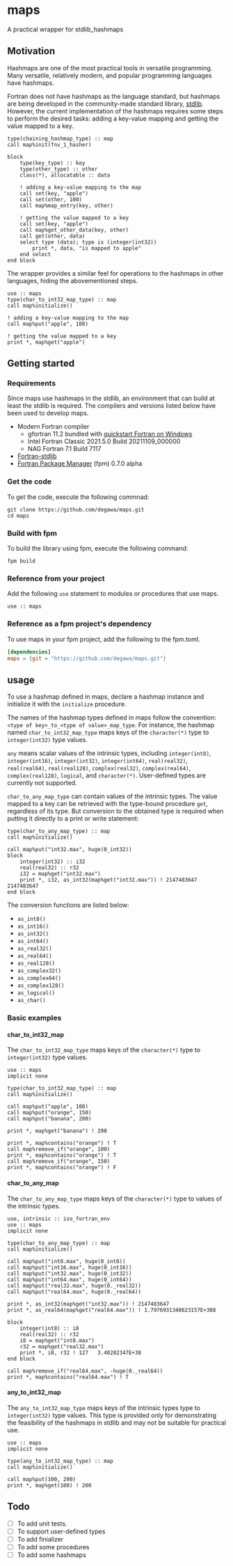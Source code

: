# maps
A practical wrapper for stdlib_hashmaps

## Motivation
Hashmaps are one of the most practical tools in versatile programming. Many versatile, relatively modern, and popular programming languages have hashmaps.

Fortran does not have hashmaps as the language standard, but hashmaps are being developed in the community-made standard library, [stdlib](https://github.com/fortran-lang/stdlib). However, the current implementation of the hashmaps requires some steps to perform the desired tasks: adding a key-value mapping and getting the value mapped to a key.

```Fortran
type(chaining_hashmap_type) :: map
call map%init(fnv_1_hasher)

block
    type(key_type) :: key
    type(other_type) :: other
    class(*), allocatable :: data

    ! adding a key-value mapping to the map
    call set(key, "apple")
    call set(other, 100)
    call map%map_entry(key, other)

    ! getting the value mapped to a key
    call set(key, "apple")
    call map%get_other_data(key, other)
    call get(other, data)
    select type (data); type is (integer(int32))
        print *, data, "is mapped to apple"
    end select
end block
```

The wrapper provides a similar feel for operations to the hashmaps in other languages, hiding the abovementioned steps.

```Fortran
use :: maps
type(char_to_int32_map_type) :: map
call map%initialize()

! adding a key-value mapping to the map
call map%put("apple", 100)

! getting the value mapped to a key
print *, map%get("apple")
```

## Getting started
### Requirements
Since maps use hashmaps in the stdlib, an environment that can build at least the stdlib is required. The compilers and versions listed below have been used to develop maps.

- Modern Fortran compiler
    - gfortran 11.2 bundled with [quickstart Fortran on Windows](https://github.com/LKedward/quickstart-fortran)
    - Intel Fortran Classic 2021.5.0 Build 20211109_000000
    - NAG Fortran 7.1 Build 7117
- [Fortran-stdlib](https://github.com/fortran-lang/stdlib)
- [Fortran Package Manager](https://github.com/fortran-lang/fpm) (fpm) 0.7.0 alpha

### Get the code
To get the code, execute the following commnad:

```console
git clone https://github.com/degawa/maps.git
cd maps
```

### Build with fpm
To build the library using fpm, execute the following command:

```console
fpm build
```

### Reference from your project
Add the following `use` statement to modules or procedures that use maps.

```Fortran
use :: maps
```

### Reference as a fpm project's dependency
To use maps in your fpm project, add the following to the fpm.toml.

```TOML
[dependencies]
maps = {git = "https://github.com/degawa/maps.git"}
```

## usage
To use a hashmap defined in maps, declare a hashmap instance and initialize it with the `initialize` procedure. <!--When it is no longer needed, the `finalize` procedure destorys the instance.-->

The names of the hashmap types defined in maps follow the convention: `<type of key>_to_<type of value>_map_type`. For instance, the hashmap named `char_to_int32_map_type` maps keys of the `character(*)` type to `integer(int32)` type values.

`any` means scalar values of the intrinsic types, including `integer(int8)`, `integer(int16)`, `integer(int32)`, `integer(int64)`, `real(real32)`, `real(real64)`, `real(real128)`, `complex(real32)`, `complex(real64)`, `complex(real128)`, `logical`, and `character(*)`. User-defined types are currently not supported.

`char_to_any_map_type` can contain values of the intrinsic types. The value mapped to a key can be retrieved with the type-bound procedure `get`, regardless of its type. But conversion to the obtained type is required when putting it directly to a print or write statement:

```Fortran
type(char_to_any_map_type) :: map
call map%initialize()

call map%put("int32.max", huge(0_int32))
block
    integer(int32) :: i32
    real(real32) :: r32
    i32 = map%get("int32.max")
    print *, i32, as_int32(map%get("int32.max")) ! 2147483647  2147483647
end block
```

The conversion functions are listed below:
- `as_int8()`
- `as_int16()`
- `as_int32()`
- `as_int64()`
- `as_real32()`
- `as_real64()`
- `as_real128()`
- `as_complex32()`
- `as_complex64()`
- `as_complex128()`
- `as_logical()`
- `as_char()`

### Basic examples
#### char_to_int32_map
The `char_to_int32_map_type` maps keys of the `character(*)` type to `integer(int32)` type values.

```Fortran
use :: maps
implicit none

type(char_to_int32_map_type) :: map
call map%initialize()

call map%put("apple", 100)
call map%put("orange", 150)
call map%put("banana", 200)

print *, map%get("banana") ! 200

print *, map%contains("orange") ! T
call map%remove_if("orange", 100)
print *, map%contains("orange") ! T
call map%remove_if("orange", 150)
print *, map%contains("orange") ! F
```

#### char_to_any_map
The `char_to_any_map_type` maps keys of the `character(*)` type to values of the intrinsic types.

```Fortran
use, intrinsic :: iso_fortran_env
use :: maps
implicit none

type(char_to_any_map_type) :: map
call map%initialize()

call map%put("int8.max", huge(0_int8))
call map%put("int16.max", huge(0_int16))
call map%put("int32.max", huge(0_int32))
call map%put("int64.max", huge(0_int64))
call map%put("real32.max", huge(0._real32))
call map%put("real64.max", huge(0._real64))

print *, as_int32(map%get("int32.max")) ! 2147483647
print *, as_real64(map%get("real64.max")) ! 1.7976931348623157E+308

block
    integer(int8) :: i8
    real(real32) :: r32
    i8 = map%get("int8.max")
    r32 = map%get("real32.max")
    print *, i8, r32 ! 127   3.40282347E+38
end block

call map%remove_if("real64.max", -huge(0._real64))
print *, map%contains("real64.max") ! T
```

#### any_to_int32_map
The `any_to_int32_map_type` maps keys of  the intrinsic types type to `integer(int32)` type values. This type is provided only for demonstrating the feasibility of the hashmaps in stdlib and may not be suitable for practical use.

```Fortran
use :: maps
implicit none

type(any_to_int32_map_type) :: map
call map%initialize()

call map%put(100, 200)
print *, map%get(100) ! 200
```

## Todo
- [ ] To add unit tests.
- [ ] To support user-defined types
- [ ] To add finializer
- [ ] To add some procedures
- [ ] To add some hashmaps